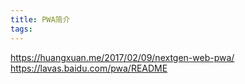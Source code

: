 ```yaml
---
title: PWA简介
tags:
---
```


https://huangxuan.me/2017/02/09/nextgen-web-pwa/
https://lavas.baidu.com/pwa/README